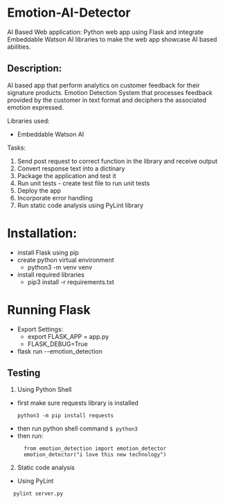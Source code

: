 # Emotion-AI-Detector

AI Based Web application: Python web app using Flask and integrate Embeddable Watson AI libraries to make the web app showcase AI based abilities. 

## Description:
AI based app that perform analytics on customer feedback for their signature products. Emotion Detection System that processes feedback provided by the customer in text format and deciphers the associated emotion expressed.

Libraries used:
- Embeddable Watson AI

Tasks:
1. Send post request to correct function in the library and receive output
2. Convert response text into a dictinary
3. Package the application and test it
4. Run unit tests - create test file to run unit tests
5. Deploy the app
6. Incorporate error handling
7. Run static code analysis using PyLint library 

# Installation:
- install Flask using pip
- create python virtual environment
  - python3 -m venv venv
- install required libraries
  - pip3 install -r requirements.txt
  
# Running Flask
- Export Settings: 
  - export FLASK_APP = app.py
  - FLASK_DEBUG=True
- flask run --emotion_detection

## Testing

1. Using Python Shell
- first make sure requests library is installed 
  ``` 
  python3 -m pip install requests
  ``` 
- then run python shell command
```$ python3 ```
- then run:
  ```
    from emotion_detection import emotion_detector
    emotion_detector("i love this new technology")
  ```     

2. Static code analysis
- Using PyLint
```
  pylint server.py
```

